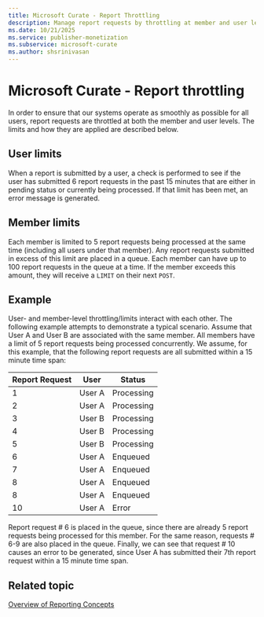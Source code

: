 ```yaml
---
title: Microsoft Curate - Report Throttling
description: Manage report requests by throttling at member and user levels, ensuring smooth system operation for all users.
ms.date: 10/21/2025
ms.service: publisher-monetization
ms.subservice: microsoft-curate
ms.author: shsrinivasan
---
```


# Microsoft Curate - Report throttling

In order to ensure that our systems operate as smoothly as possible for all users, report requests are throttled at both the member and user levels. The limits and how they are applied are described below.

## User limits

When a report is submitted by a user, a check is performed to see if the user has submitted 6 report requests in the past 15 minutes that are either in pending status or currently being processed. If that limit has been met, an error message is generated.

## Member limits

Each member is limited to 5 report requests being processed at the same time (including all users under that member). Any report requests submitted in excess of this limit are placed in a queue. Each member can have up to 100 report requests in the queue at a time. If the member exceeds this amount, they will receive a `LIMIT` on their next `POST`.

## Example

User- and member-level throttling/limits interact with each other. The following example attempts to demonstrate a typical scenario. Assume that User A and User B are associated with the same member. All members have a limit of 5 report requests being processed concurrently. We assume, for this example, that the following report requests are all submitted within a 15 minute time span:

| **Report Request** | **User** | **Status** |
|---|---|---|
| 1 | User A | Processing |
| 2 | User A | Processing |
| 3 | User B | Processing |
| 4 | User B | Processing |
| 5 | User B | Processing |
| 6 | User A | Enqueued |
| 7 | User A | Enqueued |
| 8 | User A | Enqueued |
| 8 | User A | Enqueued |
| 10 | User A | Error |

Report request \# 6 is placed in the queue, since there are already 5 report requests being processed for this member. For the same reason, requests \# 6-9 are also placed in the queue. Finally, we can see that request \# 10 causes an error to be generated, since User A has submitted their 7th report request within a 15 minute time span.

## Related topic

[Overview of Reporting Concepts](general-reporting-concepts.md)
